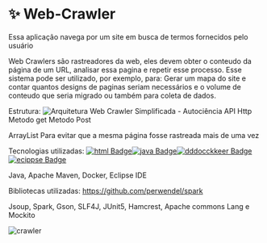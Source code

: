 # ✨ Web-Crawler
Essa aplicação navega por um site em busca de termos fornecidos pelo usuário

Web Crawlers são rastreadores da web, eles devem obter o conteudo da página de um URL, analisar essa pagina e repetir esse processo.
Esse sistema pode ser utilizado, por exemplo, para: Gerar um mapa do site e contar quantos designs de paginas seriam necessários e o volume de conteudo que seria migrado ou também para coleta de dados.

Estrutura:
![Arquitetura Web Crawler Simplificada - Autociência](https://user-images.githubusercontent.com/49458473/131128205-e2d3ff3f-6a7b-41f8-85e7-01c653948a4d.png)
API Http
Metodo get
Metodo Post

ArrayList
Para evitar que a mesma página fosse rastreada mais de uma vez


Tecnologias utilizadas:
[![html Badge](https://img.shields.io/badge/HTML5-E34F26?style=for-the-badge&logo=html5&logoColor=white&link=https://github.com/prisciladuarte)](https://github.com/prisciladuarte)[![java Badge](https://img.shields.io/badge/Java-ED8B00?style=for-the-badge&logo=java&logoColor=white&link=https://github.com/prisciladuarte)](https://github.com/prisciladuarte)[![dddocckkeer Badge](https://img.shields.io/badge/Docker-2CA5E0?style=for-the-badge&logo=docker&logoColor=white&link=https://github.com/prisciladuarte)](https://github.com/prisciladuarte)[![ecippse Badge](https://img.shields.io/badge/Eclipse-2C2255?style=for-the-badge&logo=eclipse&logoColor=white&link=https://github.com/prisciladuarte)](https://github.com/prisciladuarte)

Java, Apache Maven, Docker, Eclipse IDE

Bibliotecas utilizadas:
https://github.com/perwendel/spark

Jsoup, Spark, Gson, SLF4J, JUnit5, Hamcrest, Apache commons Lang e Mockito

![crawler](https://user-images.githubusercontent.com/49458473/131124764-4482b7f2-5c01-442c-91c4-fb78a1cc53a4.png)










